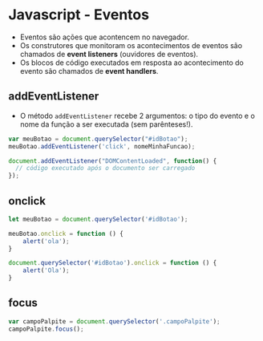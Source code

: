 # Javascript - Eventos

- Eventos são ações que acontencem no navegador. 
- Os construtores que monitoram os acontecimentos de eventos são chamados de **event listeners** (ouvidores de eventos).
- Os blocos de código executados em resposta ao acontecimento do evento são chamados de **event handlers**.

## addEventListener

- O método ``` addEventListener ``` recebe 2 argumentos: o tipo do evento e o nome da função a ser executada (sem parênteses!).

~~~javascript
var meuBotao = document.querySelector("#idBotao");
meuBotao.addEventListener('click', nomeMinhaFuncao);
~~~

~~~javascript
document.addEventListener("DOMContentLoaded", function() {
  // código executado após o documento ser carregado
});
~~~

## onclick

~~~javascript
let meuBotao = document.querySelector('#idBotao');

meuBotao.onclick = function () {
    alert('ola');
}
~~~

~~~javascript
document.querySelector('#idBotao').onclick = function () {
    alert('Ola');
}
~~~

## focus

~~~javascript
var campoPalpite = document.querySelector('.campoPalpite');
campoPalpite.focus();
~~~
